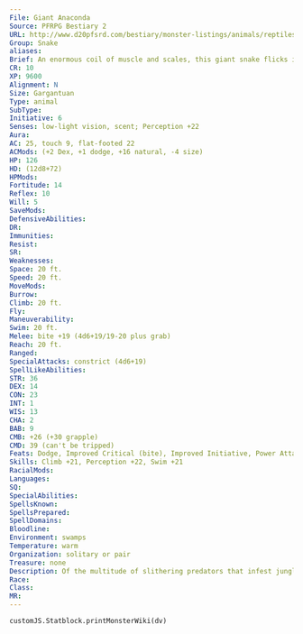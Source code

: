 ```yaml
---
File: Giant Anaconda
Source: PFRPG Bestiary 2
URL: http://www.d20pfsrd.com/bestiary/monster-listings/animals/reptiles/snake/giant-anaconda
Group: Snake
aliases: 
Brief: An enormous coil of muscle and scales, this giant snake flicks its arm-length tongue in the air as it scans the area for prey.
CR: 10
XP: 9600
Alignment: N
Size: Gargantuan
Type: animal
SubType: 
Initiative: 6
Senses: low-light vision, scent; Perception +22
Aura: 
AC: 25, touch 9, flat-footed 22
ACMods: (+2 Dex, +1 dodge, +16 natural, -4 size)
HP: 126
HD: (12d8+72)
HPMods: 
Fortitude: 14
Reflex: 10
Will: 5
SaveMods: 
DefensiveAbilities: 
DR: 
Immunities: 
Resist: 
SR: 
Weaknesses: 
Space: 20 ft.
Speed: 20 ft.
MoveMods: 
Burrow: 
Climb: 20 ft.
Fly: 
Maneuverability: 
Swim: 20 ft.
Melee: bite +19 (4d6+19/19-20 plus grab)
Reach: 20 ft.
Ranged: 
SpecialAttacks: constrict (4d6+19)
SpellLikeAbilities: 
STR: 36
DEX: 14
CON: 23
INT: 1
WIS: 13
CHA: 2
BAB: 9
CMB: +26 (+30 grapple)
CMD: 39 (can't be tripped)
Feats: Dodge, Improved Critical (bite), Improved Initiative, Power Attack, Skill Focus (Perception), Weapon Focus (bite)
Skills: Climb +21, Perception +22, Swim +21
RacialMods: 
Languages: 
SQ: 
SpecialAbilities: 
SpellsKnown: 
SpellsPrepared: 
SpellDomains: 
Bloodline: 
Environment: swamps
Temperature: warm
Organization: solitary or pair
Treasure: none
Description: Of the multitude of slithering predators that infest jungles, forests, and swamps, few inspire such terror as the giant anaconda. Incredibly strong, fearless hunters, these creatures are capable of taking down and eating elephants, dinosaurs, and giants. Their olive green and black mottled scales afford them exceptional camouf lage in the murky waters they call home. A giant anaconda can grow to a length of 60 feet.
Race: 
Class: 
MR: 
---
```

```dataviewjs
customJS.Statblock.printMonsterWiki(dv)
```
